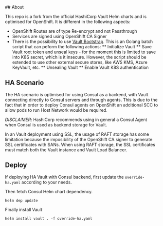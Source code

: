 ## About

This repo is a fork from the official HashiCorp Vault Helm charts and is optimised for OpenShift. It is different in the following aspects:

* OpenShift Routes are of type Re-encrypt and not Passthrough
* Services are signed using OpenShift CA Signer
* There is the possibility to use [Vault Bootstrap](github.com/radudd/vault-bootstrap). This is an Golang batch script that can peform the following actions:
** Initialize Vault
** Save Vault root token and unseal keys - for the moment this is limited to save into K8S secret, which is it insecure. However, the script should be extended to use other external secure stores, like AWS KMS, Azure KeyVault, etc.
** Unsealing Vault 
** Enable Vault K8S authentication

## HA Scenario

The HA scenario is optimised for using Consul as a backend, with Vault connecting directly to Consul servers and through agents. This is due to the fact that in order to deploy Consul agents on OpenShift an additional SCC to allow pods to run Host Network would be required.

*DISCLAIMER*: HashiCorp recommends using in general a Consul Agent when Consul is used as backend storage for Vault.

In an Vault deployment using SSL, the usage of RAFT storage has some limitation because the imposibility of the OpenShift CA signer to generate SSL certificates with SANs. When using RAFT storage, the SSL certificates must match both the Vault instance and Vault Load Balancer. 

## Deploy

If deploying HA Vault with Consul backend, first update the `override-ha.yaml` according to your needs.

Then fetch Consul Helm chart dependency.

```
helm dep update
```

Finally install Vault 

```
helm install vault . -f override-ha.yaml
```
